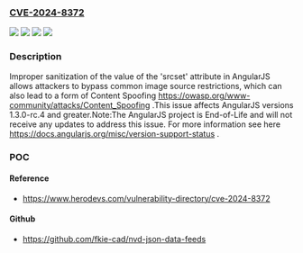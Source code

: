 ### [CVE-2024-8372](https://cve.mitre.org/cgi-bin/cvename.cgi?name=CVE-2024-8372)
![](https://img.shields.io/static/v1?label=Product&message=AngularJS&color=blue)
![](https://img.shields.io/static/v1?label=Version&message=%3E%3D1.3.0-rc.4%20&color=brightgreen)
![](https://img.shields.io/static/v1?label=Version&message=1.3.0-rc.4%20&color=brightgreen)
![](https://img.shields.io/static/v1?label=Vulnerability&message=CWE-1289%3A%20Improper%20Validation%20of%20Unsafe%20Equivalence%20in%20Input&color=brightgreen)

### Description

Improper sanitization of the value of the 'srcset' attribute in AngularJS allows attackers to bypass common image source restrictions, which can also lead to a form of  Content Spoofing https://owasp.org/www-community/attacks/Content_Spoofing .This issue affects AngularJS versions 1.3.0-rc.4 and greater.Note:The AngularJS project is End-of-Life and will not receive any updates to address this issue. For more information see  here https://docs.angularjs.org/misc/version-support-status .

### POC

#### Reference
- https://www.herodevs.com/vulnerability-directory/cve-2024-8372

#### Github
- https://github.com/fkie-cad/nvd-json-data-feeds

